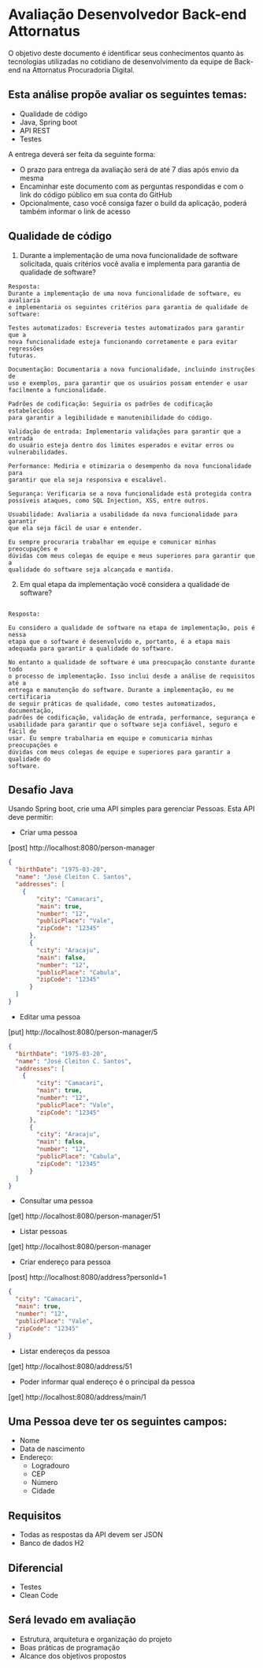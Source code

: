 # Avaliação Desenvolvedor Back-end Attornatus

O objetivo deste documento é identificar seus conhecimentos quanto às tecnologias utilizadas no cotidiano de desenvolvimento da equipe de Back-end na Attornatus Procuradoria Digital.

## Esta análise propõe avaliar os seguintes temas:

- Qualidade de código
- Java, Spring boot
- API REST
- Testes

A entrega deverá ser feita da seguinte forma:

- O prazo para entrega da avaliação será de até 7 dias após envio da mesma
- Encaminhar este documento com as perguntas respondidas e com o link do código público em sua conta do GitHub
- Opcionalmente, caso você consiga fazer o build da aplicação, poderá também informar o link de acesso

## Qualidade de código

1. Durante a implementação de uma nova funcionalidade de software solicitada, quais critérios você avalia e implementa para garantia de qualidade de software?

```
Resposta:
Durante a implementação de uma nova funcionalidade de software, eu avaliaria
e implementaria os seguintes critérios para garantia de qualidade de software:

Testes automatizados: Escreveria testes automatizados para garantir que a 
nova funcionalidade esteja funcionando corretamente e para evitar regressões 
futuras.

Documentação: Documentaria a nova funcionalidade, incluindo instruções de 
uso e exemplos, para garantir que os usuários possam entender e usar 
facilmente a funcionalidade.

Padrões de codificação: Seguiria os padrões de codificação estabelecidos 
para garantir a legibilidade e manutenibilidade do código.

Validação de entrada: Implementaria validações para garantir que a entrada 
do usuário esteja dentro dos limites esperados e evitar erros ou 
vulnerabilidades.

Performance: Mediria e otimizaria o desempenho da nova funcionalidade para 
garantir que ela seja responsiva e escalável.

Segurança: Verificaria se a nova funcionalidade está protegida contra 
possíveis ataques, como SQL Injection, XSS, entre outros.

Usuabilidade: Avaliaria a usabilidade da nova funcionalidade para garantir 
que ela seja fácil de usar e entender.

Eu sempre procuraria trabalhar em equipe e comunicar minhas preocupações e 
dúvidas com meus colegas de equipe e meus superiores para garantir que a 
qualidade do software seja alcançada e mantida.
```

2. Em qual etapa da implementação você considera a qualidade de software?

```

Resposta:

Eu considero a qualidade de software na etapa de implementação, pois é nessa
etapa que o software é desenvolvido e, portanto, é a etapa mais 
adequada para garantir a qualidade do software.

No entanto a qualidade de software é uma preocupação constante durante todo
o processo de implementação. Isso inclui desde a análise de requisitos até a 
entrega e manutenção do software. Durante a implementação, eu me certificaria
de seguir práticas de qualidade, como testes automatizados, documentação, 
padrões de codificação, validação de entrada, performance, segurança e 
usabilidade para garantir que o software seja confiável, seguro e fácil de 
usar. Eu sempre trabalharia em equipe e comunicaria minhas preocupações e 
dúvidas com meus colegas de equipe e superiores para garantir a qualidade do 
software.

```

## Desafio Java

Usando Spring boot, crie uma API simples para gerenciar Pessoas. Esta API deve permitir:  

- Criar uma pessoa

[post] http://localhost:8080/person-manager

```json
{
  "birthDate": "1975-03-20",
  "name": "José Cleiton C. Santos",
  "addresses": [
    {
        "city": "Camacari",
        "main": true,
        "number": "12",
        "publicPlace": "Vale",
        "zipCode": "12345"
      },
      {
        "city": "Aracaju",
        "main": false,
        "number": "12",
        "publicPlace": "Cabula",
        "zipCode": "12345"
      }
  ]
}
```

- Editar uma pessoa

[put] http://localhost:8080/person-manager/5

```json
{
  "birthDate": "1975-03-20",
  "name": "José Cleiton C. Santos",
  "addresses": [
    {
        "city": "Camacari",
        "main": true,
        "number": "12",
        "publicPlace": "Vale",
        "zipCode": "12345"
      },
      {
        "city": "Aracaju",
        "main": false,
        "number": "12",
        "publicPlace": "Cabula",
        "zipCode": "12345"
      }
  ]
}
```

- Consultar uma pessoa

[get] http://localhost:8080/person-manager/51

- Listar pessoas
  

[get] http://localhost:8080/person-manager

- Criar endereço para pessoa

[post] http://localhost:8080/address?personId=1

```json
{
  "city": "Camacari",
  "main": true,
  "number": "12",
  "publicPlace": "Vale",
  "zipCode": "12345"
}
```

- Listar endereços da pessoa

[get] http://localhost:8080/address/51

- Poder informar qual endereço é o principal da pessoa  

[get] http://localhost:8080/address/main/1

## Uma Pessoa deve ter os seguintes campos:  

- Nome
- Data de nascimento
- Endereço:
  - Logradouro
  - CEP
  - Número
  - Cidade

## Requisitos  

- Todas as respostas da API devem ser JSON  
- Banco de dados H2

## Diferencial

- Testes
- Clean Code

## Será levado em avaliação 

- Estrutura, arquitetura e organização do projeto  
- Boas práticas de programação  
- Alcance dos objetivos propostos
